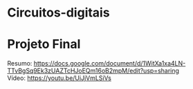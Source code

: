 # Circuitos-digitais

# Projeto Final
Resumo: https://docs.google.com/document/d/1WitXa1xa4LN-TTvBgSq9Ek3zUAZTcHJoEQm16oB2mpM/edit?usp=sharing<br>
Vídeo: https://youtu.be/UiJjVmLSiVs
